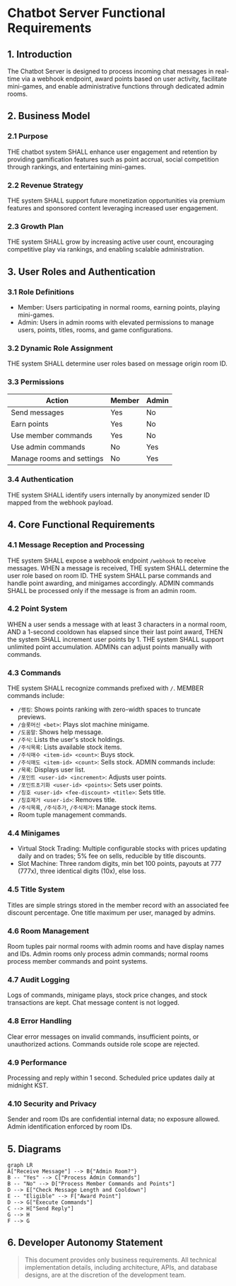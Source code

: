 # Chatbot Server Functional Requirements

## 1. Introduction

The Chatbot Server is designed to process incoming chat messages in real-time via a webhook endpoint, award points based on user activity, facilitate mini-games, and enable administrative functions through dedicated admin rooms.

## 2. Business Model

### 2.1 Purpose
THE chatbot system SHALL enhance user engagement and retention by providing gamification features such as point accrual, social competition through rankings, and entertaining mini-games.

### 2.2 Revenue Strategy
THE system SHALL support future monetization opportunities via premium features and sponsored content leveraging increased user engagement.

### 2.3 Growth Plan
THE system SHALL grow by increasing active user count, encouraging competitive play via rankings, and enabling scalable administration.

## 3. User Roles and Authentication

### 3.1 Role Definitions
- Member: Users participating in normal rooms, earning points, playing mini-games.
- Admin: Users in admin rooms with elevated permissions to manage users, points, titles, rooms, and game configurations.

### 3.2 Dynamic Role Assignment
THE system SHALL determine user roles based on message origin room ID.

### 3.3 Permissions
| Action                     | Member | Admin |
|----------------------------|--------|-------|
| Send messages             | Yes    | No    |
| Earn points               | Yes    | No    |
| Use member commands       | Yes    | No    |
| Use admin commands        | No     | Yes   |
| Manage rooms and settings | No     | Yes   |

### 3.4 Authentication
THE system SHALL identify users internally by anonymized sender ID mapped from the webhook payload.

## 4. Core Functional Requirements

### 4.1 Message Reception and Processing
THE system SHALL expose a webhook endpoint `/webhook` to receive messages.
WHEN a message is received, THE system SHALL determine the user role based on room ID.
THE system SHALL parse commands and handle point awarding, and minigames accordingly.
ADMIN commands SHALL be processed only if the message is from an admin room.

### 4.2 Point System
WHEN a user sends a message with at least 3 characters in a normal room, AND a 1-second cooldown has elapsed since their last point award, THEN the system SHALL increment user points by 1.
THE system SHALL support unlimited point accumulation.
ADMINs can adjust points manually with commands.

### 4.3 Commands
THE system SHALL recognize commands prefixed with `/`.
MEMBER commands include:
- `/랭킹`: Shows points ranking with zero-width spaces to truncate previews.
- `/슬롯머신 <bet>`: Plays slot machine minigame.
- `/도움말`: Shows help message.
- `/주식`: Lists the user's stock holdings.
- `/주식목록`: Lists available stock items.
- `/주식매수 <item-id> <count>`: Buys stock.
- `/주식매도 <item-id> <count>`: Sells stock.
ADMIN commands include:
- `/목록`: Displays user list.
- `/포인트 <user-id> <increment>`: Adjusts user points.
- `/포인트초기화 <user-id> <points>`: Sets user points.
- `/칭호 <user-id> <fee-discount> <title>`: Sets title.
- `/칭호제거 <user-id>`: Removes title.
- `/주식목록`, `/주식추가`, `/주식제거`: Manage stock items.
- Room tuple management commands.

### 4.4 Minigames
- Virtual Stock Trading: Multiple configurable stocks with prices updating daily and on trades; 5% fee on sells, reducible by title discounts.
- Slot Machine: Three random digits, min bet 100 points, payouts at 777 (777x), three identical digits (10x), else loss.

### 4.5 Title System
Titles are simple strings stored in the member record with an associated fee discount percentage. One title maximum per user, managed by admins.

### 4.6 Room Management
Room tuples pair normal rooms with admin rooms and have display names and IDs. Admin rooms only process admin commands; normal rooms process member commands and point systems.

### 4.7 Audit Logging
Logs of commands, minigame plays, stock price changes, and stock transactions are kept. Chat message content is not logged.

### 4.8 Error Handling
Clear error messages on invalid commands, insufficient points, or unauthorized actions. Commands outside role scope are rejected.

### 4.9 Performance
Processing and reply within 1 second. Scheduled price updates daily at midnight KST.

### 4.10 Security and Privacy
Sender and room IDs are confidential internal data; no exposure allowed. Admin identification enforced by room IDs.

## 5. Diagrams

```mermaid
graph LR
A["Receive Message"] --> B{"Admin Room?"}
B -- "Yes" --> C["Process Admin Commands"]
B -- "No" --> D["Process Member Commands and Points"]
D --> E["Check Message Length and Cooldown"]
E -- "Eligible" --> F["Award Point"]
D --> G["Execute Commands"]
C --> H["Send Reply"]
G --> H
F --> G
```

## 6. Developer Autonomy Statement
>This document provides only business requirements. All technical implementation details, including architecture, APIs, and database designs, are at the discretion of the development team.
